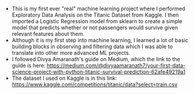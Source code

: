 - This is my first ever "real" machine learning project where I performed Exploratory Data Analysis on the Titanic Dataset from Kaggle. I then imported a Logistic Regression model from sklearn 
to create a simple model that predicts whether or not passengers would survive given relevant features about them.
- Although it is my first step into machine learning, I learned a lot of basic building blocks in observing and filtering data which I was able to translate into other more advanced ML projects.
- I followed Divya Amaranath's guide on Medium, which the link to the guide is here: https://medium.com/@divyaamaranath7/your-first-data-science-project-with-python-titanic-survival-prediction-62afe49219a1
- The dataset I used on Kaggle is in this link: https://www.kaggle.com/competitions/titanic/data?select=train.csv
